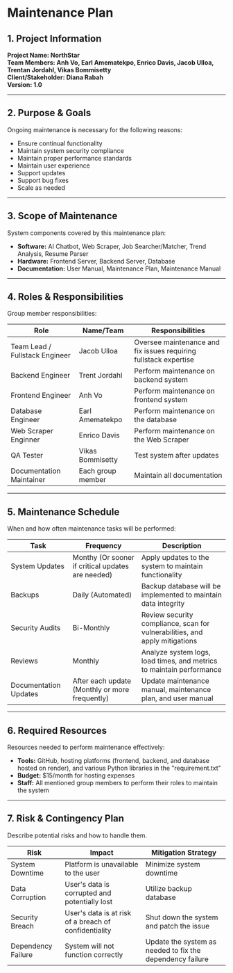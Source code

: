 # Maintenance Plan

## 1. Project Information
**Project Name: NorthStar**  
**Team Members:  Anh Vo, Earl Amematekpo, Enrico Davis, Jacob Ulloa, Trentan Jordahl, Vikas Bommisetty**  
**Client/Stakeholder: Diana Rabah**  
**Version: 1.0**  

---

## 2. Purpose & Goals
Ongoing maintenance is necessary for the following reasons:
- Ensure continual functionality
- Maintain system security compliance
- Maintain proper performance standards
- Maintain user experience
- Support updates
- Support bug fixes
- Scale as needed

---

## 3. Scope of Maintenance
System components covered by this maintenance plan:
- **Software:** AI Chatbot, Web Scraper, Job Searcher/Matcher, Trend Analysis, Resume Parser
- **Hardware:** Frontend Server, Backend Server, Database
- **Documentation:** User Manual, Maintenance Plan, Maintenance Manual
---

## 4. Roles & Responsibilities
Group member responsibilities:

| Role | Name/Team | Responsibilities |
|------|------------|------------------|
| Team Lead / Fullstack Engineer | Jacob Ulloa | Oversee maintenance and fix issues requiring fullstack expertise |
| Backend Engineer | Trent Jordahl | Perform maintenance on backend system |
| Frontend Engineer | Anh Vo | Perform maintenance on frontend system | 
| Database Engineer | Earl Amematekpo | Perform maintenance on the database | 
| Web Scraper Enginner | Enrico Davis | Perform maintenance on the Web Scraper | 
| QA Tester | Vikas Bommisetty | Test system after updates |
| Documentation Maintainer | Each group member | Maintain all documentation

---

## 5. Maintenance Schedule
When and how often maintenance tasks will be performed:

| Task | Frequency | Description |
|------|------------|-------------|
| System Updates | Monthy (Or sooner if critical updates are needed) | Apply updates to the system to maintain functionality|
| Backups | Daily (Automated) | Backup database will be implemented to maintain data integrity
| Security Audits | Bi-Monthly | Review security compliance, scan for vulnerabilities, and apply mitigations
| Reviews | Monthly | Analyze system logs, load times, and metrics to maintain performance 
| Documentation Updates | After each update (Monthly or more frequently) | Update maintenance manual, maintenance plan, and user manual

---

## 6. Required Resources
Resources needed to perform maintenance effectively:
- **Tools:** GitHub, hosting platforms (frontend, backend, and database hosted on render), and various Python libraries in the "requirement.txt"
- **Budget:** $15/month for hosting expenses
- **Staff:** All mentioned group members to perform their roles to maintain the system

---

## 7. Risk & Contingency Plan
Describe potential risks and how to handle them.  

| Risk | Impact | Mitigation Strategy |
|------|---------|---------------------|
| System Downtime | Platform is unavailable to the user | Minimize system downtime |
| Data Corruption | User's data is corrupted and potentially lost | Utilize backup database |
| Security Breach | User's data is at risk of a breach of confidentiality | Shut down the system and patch the issue |
| Dependency Failure | System will not function correctly | Update the system as needed to fix the dependency failure |